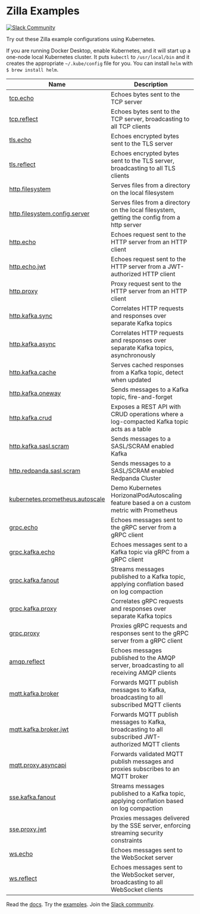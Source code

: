 # Zilla Examples

[![Slack Community][community-image]][community-join]

Try out these Zilla example configurations using Kubernetes.

If you are running Docker Desktop, enable Kubernetes, and it will start up a one-node local Kubernetes cluster.
It puts `kubectl` to `/usr/local/bin` and it creates the appropriate `~/.kube/config` file for you.
You can install `helm` with `$ brew install helm`.

| Name                                                               | Description                                                                                         |
|--------------------------------------------------------------------|-----------------------------------------------------------------------------------------------------|
| [tcp.echo](tcp.echo)                                               | Echoes bytes sent to the TCP server                                                                 |
| [tcp.reflect](tcp.reflect)                                         | Echoes bytes sent to the TCP server, broadcasting to all TCP clients                                |
| [tls.echo](tls.echo)                                               | Echoes encrypted bytes sent to the TLS server                                                       |
| [tls.reflect](tls.reflect)                                         | Echoes encrypted bytes sent to the TLS server, broadcasting to all TLS clients                      |
| [http.filesystem](http.filesystem)                                 | Serves files from a directory on the local filesystem                                               |
| [http.filesystem.config.server](http.filesystem.config.server)     | Serves files from a directory on the local filesystem, getting the config from a http server        |
| [http.echo](http.echo)                                             | Echoes request sent to the HTTP server from an HTTP client                                          |
| [http.echo.jwt](http.echo.jwt)                                     | Echoes request sent to the HTTP server from a JWT-authorized HTTP client                            |
| [http.proxy](http.proxy)                                           | Proxy request sent to the HTTP server from an HTTP client                                           |
| [http.kafka.sync](http.kafka.sync)                                 | Correlates HTTP requests and responses over separate Kafka topics                                   |
| [http.kafka.async](http.kafka.async)                               | Correlates HTTP requests and responses over separate Kafka topics, asynchronously                   |
| [http.kafka.cache](http.kafka.cache)                               | Serves cached responses from a Kafka topic, detect when updated                                     |
| [http.kafka.oneway](http.kafka.oneway)                             | Sends messages to a Kafka topic, fire-and-forget                                                    |
| [http.kafka.crud](http.kafka.crud)                                 | Exposes a REST API with CRUD operations where a log-compacted Kafka topic acts as a table           |
| [http.kafka.sasl.scram](http.kafka.sasl.scram)                     | Sends messages to a SASL/SCRAM enabled Kafka                                                        |
| [http.redpanda.sasl.scram](http.redpanda.sasl.scram)               | Sends messages to a SASL/SCRAM enabled Redpanda Cluster                                             |
| [kubernetes.prometheus.autoscale](kubernetes.prometheus.autoscale) | Demo Kubernetes HorizonalPodAutoscaling feature based a on a custom metric with Prometheus          |
| [grpc.echo](grpc.echo)                                             | Echoes messages sent to the gRPC server from a gRPC client                                          |
| [grpc.kafka.echo](grpc.kafka.echo)                                 | Echoes messages sent to a Kafka topic via gRPC from a gRPC client                                   |
| [grpc.kafka.fanout](grpc.kafka.fanout)                             | Streams messages published to a Kafka topic, applying conflation based on log compaction            |
| [grpc.kafka.proxy](grpc.kafka.proxy)                               | Correlates gRPC requests and responses over separate Kafka topics                                   |
| [grpc.proxy](grpc.proxy)                                           | Proxies gRPC requests and responses sent to the gRPC server from a gRPC client                      |
| [amqp.reflect](amqp.reflect)                                       | Echoes messages published to the AMQP server, broadcasting to all receiving AMQP clients            |
| [mqtt.kafka.broker](mqtt.kafka.broker)                             | Forwards MQTT publish messages to Kafka, broadcasting to all subscribed MQTT clients                |
| [mqtt.kafka.broker.jwt](mqtt.kafka.broker.jwt)                     | Forwards MQTT publish messages to Kafka, broadcasting to all subscribed JWT-authorized MQTT clients |
| [mqtt.proxy.asyncapi](mqtt.proxy.asyncapi)                         | Forwards validated MQTT publish messages and proxies subscribes to an MQTT broker                             |
| [sse.kafka.fanout](sse.kafka.fanout)                               | Streams messages published to a Kafka topic, applying conflation based on log compaction            |
| [sse.proxy.jwt](sse.proxy.jwt)                                     | Proxies messages delivered by the SSE server, enforcing streaming security constraints              |
| [ws.echo](ws.echo)                                                 | Echoes messages sent to the WebSocket server                                                        |
| [ws.reflect](ws.reflect)                                           | Echoes messages sent to the WebSocket server, broadcasting to all WebSocket clients                 |

Read the [docs][zilla-docs].
Try the [examples][zilla-examples].
Join the [Slack community][community-join].

[community-image]: https://img.shields.io/badge/slack-@aklivitycommunity-blue.svg?logo=slack
[community-join]: https://join.slack.com/t/aklivitycommunity/shared_invite/zt-sy06wvr9-u6cPmBNQplX5wVfd9l2oIQ

[zilla-docs]: https://docs.aklivity.io/zilla
[zilla-examples]: https://github.com/aklivity/zilla-examples
